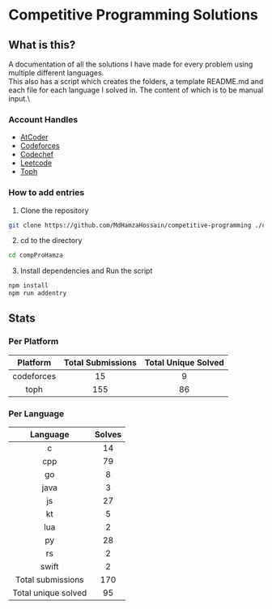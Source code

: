 # Competitive Programming Solutions

## What is this?

A documentation of all the solutions I have made for every problem using multiple different languages.\
This also has a script which creates the folders, a template README.md and each file for each language I solved in. The content of which is to be manual input.\

### Account Handles

- [AtCoder](https://atcoder.jp/users/HamzaHossain)
- [Codeforces](https://codeforces.com/profile/hamzahossain)
- [Codechef](https://www.codechef.com/users/hamzahossain)
- [Leetcode](https://leetcode.com/u/hamzahossain/)
- [Toph](https://toph.co/u/hamzahossain)

### How to add entries

1. Clone the repository

```bash
git clone https://github.com/MdHamzaHossain/competitive-programming ./compProHamza
```

2. cd to the directory

```sh
cd compProHamza
```

3. Install dependencies and Run the script

```sh
npm install
npm run addentry
```

## Stats

### Per Platform

|  Platform  | Total Submissions | Total Unique Solved |
| :--------: | :---------------: | :-----------------: |
| codeforces |         15        |          9          |
|    toph    |        155        |          86         |

### Per Language

|       Language      | Solves |
| :-----------------: | :----: |
|          c          |   14   |
|         cpp         |   79   |
|          go         |    8   |
|         java        |    3   |
|          js         |   27   |
|          kt         |    5   |
|         lua         |    2   |
|          py         |   28   |
|          rs         |    2   |
|        swift        |    2   |
|  Total submissions  |   170  |
| Total unique solved |   95   |
